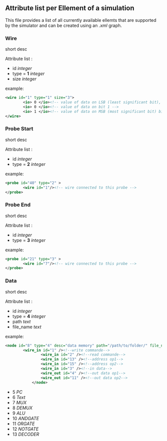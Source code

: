 ## Attribute list per Ellement of a simulation

This file provides a list of all currently available ellemts that are supported
by the simulator and can be created using an *.xml* graph.

### Wire

short desc

Attribute list :
- id _integer_
- type = **1** _integer_
- size _integer_

example:
```xml
<wire id="1" type="1" size="3">
		<io> 0 </io><!-- value of data on LSB (least significant bit), bit 0-->
		<io> 0 </io><!-- value of data on bit 1 -->
		<io> 1 </io><!-- value of data on MSB (most significant bit) bit 2 -->
</wire>
```

### Probe Start

short desc

Attribute list :
- id _integer_
- type = **2** _integer_

example:
```xml
<probe id="40" type="2" >
		<wire id="1"/><!-- wire connected to this probe -->
</probe>
```
### Probe End

short desc

Attribute list :
- id _integer_
- type = **3** _integer_

example:
```xml
<probe id="21" type="3" >
		<wire id="7"/><!-- wire connected to this probe -->
</probe>
```

### Data

short desc

Attribute list :
- id _integer_
- type = **4** _integer_
- path _text_
- file_name _text_

example:
```xml
<node id="8" type="4" desc="data memory" path="/path/to/folder/" file_name="uniquename.txt" memory_block_size="14" memory_number_block="8">
        <wire_in id="1" /><!--write commande-->
                <wire_in id="2" /><!--read commande-->
                <wire_in id="13" /><!--address op1-->
                <wire_in id="15" /><!--address op2-->
                <wire_in id="3" /><!--in data-->
                <wire_out id="4" /><!--out data op1-->
                <wire_out id="11" /><!--out data op2-->
            </node>
```

+ 5  _PC_
+ 6  _Text_
+ 7  _MUX_
+ 8  _DEMUX_
+ 9  _ALU_
+ 10 _ANDGATE_
+ 11 _ORGATE_
+ 12 _NOTGATE_
+ 13 _DECODER_
